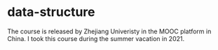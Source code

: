 # data-structure
The course is released by Zhejiang Univeristy in the MOOC platform in China. I took this course during the summer vacation in 2021.
